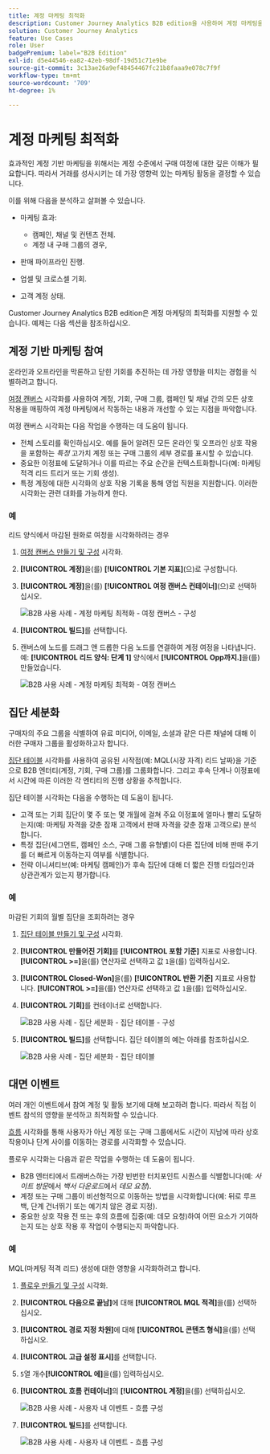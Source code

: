 ```yaml
---
title: 계정 마케팅 최적화
description: Customer Journey Analytics B2B edition을 사용하여 계정 마케팅을 최적화하는 방법에 대해 알아봅니다.
solution: Customer Journey Analytics
feature: Use Cases
role: User
badgePremium: label="B2B Edition"
exl-id: d5e44546-ea82-42eb-98df-19d51c71e9be
source-git-commit: 3c13ae26a9ef48454467fc21b8faaa9e078c7f9f
workflow-type: tm+mt
source-wordcount: '709'
ht-degree: 1%

---
```


# 계정 마케팅 최적화

효과적인 계정 기반 마케팅을 위해서는 계정 수준에서 구매 여정에 대한 깊은 이해가 필요합니다. 따라서 거래를 성사시키는 데 가장 영향력 있는 마케팅 활동을 결정할 수 있습니다.

이를 위해 다음을 분석하고 살펴볼 수 있습니다.

* 마케팅 효과:

   * 캠페인, 채널 및 컨텐츠 전체.
   * 계정 내 구매 그룹의 경우,

* 판매 파이프라인 진행.
* 업셀 및 크로스셀 기회.
* 고객 계정 상태.


Customer Journey Analytics B2B edition은 계정 마케팅의 최적화를 지원할 수 있습니다. 예제는 다음 섹션을 참조하십시오.


## 계정 기반 마케팅 참여

온라인과 오프라인을 막론하고 닫힌 기회를 추진하는 데 가장 영향을 미치는 경험을 식별하려고 합니다.

[여정 캔버스](/help/analysis-workspace/visualizations/journey-canvas/journey-canvas.md) 시각화를 사용하여 계정, 기회, 구매 그룹, 캠페인 및 채널 간의 모든 상호 작용을 매핑하여 계정 마케팅에서 작동하는 내용과 개선할 수 있는 지점을 파악합니다.

여정 캔버스 시각화는 다음 작업을 수행하는 데 도움이 됩니다.

* 전체 스토리를 확인하십시오. 예를 들어 알려진 모든 온라인 및 오프라인 상호 작용을 포함하는 *특정* 고가치 계정 또는 구매 그룹의 세부 경로를 표시할 수 있습니다.
* 중요한 이정표에 도달하거나 이를 따르는 주요 순간을 컨텍스트화합니다(예: 마케팅 적격 리드 트리거 또는 기회 생성).
* 특정 계정에 대한 시각화의 상호 작용 기록을 통해 영업 직원을 지원합니다. 이러한 시각화는 관련 대화를 가능하게 한다.

### 예

리드 양식에서 마감된 원화로 여정을 시각화하려는 경우

1. [여정 캔버스 만들기 및 구성](/help/analysis-workspace/visualizations/journey-canvas/configure-journey-canvas.md) 시각화.
1. **[!UICONTROL 계정]**&#x200B;을(를) **[!UICONTROL 기본 지표]**(으)로 구성합니다.
1. **[!UICONTROL 계정]**&#x200B;을(를) **[!UICONTROL 여정 캔버스 컨테이너]**(으)로 선택하십시오.

   ![B2B 사용 사례 - 계정 마케팅 최적화 - 여정 캔버스 - 구성](assets/b2b-uc-optimize-marketing-journey-canvas-config.png)

1. **[!UICONTROL 빌드]**&#x200B;를 선택합니다.
1. 캔버스에 노드를 드래그 앤 드롭한 다음 노드를 연결하여 계정 여정을 나타냅니다. 예: **[!UICONTROL 리드 양식: 단계 1]** 양식에서 **[!UICONTROL Opp까지.]**&#x200B;을(를) 만들었습니다.

   ![B2B 사용 사례 - 계정 마케팅 최적화 - 여정 캔버스](assets/b2b-uc-optimize-marketing-journey-canvas.png)


## 집단 세분화

구매자의 주요 그룹을 식별하여 유료 미디어, 이메일, 소셜과 같은 다른 채널에 대해 이러한 구매자 그룹을 활성화하고자 합니다.

[집단 테이블](/help/analysis-workspace/visualizations/cohort-table/cohort-analysis.md) 시각화를 사용하여 공유된 시작점(예: MQL(시장 자격) 리드 날짜)을 기준으로 B2B 엔터티(계정, 기회, 구매 그룹)를 그룹화합니다. 그리고 후속 단계나 이정표에서 시간에 따른 이러한 각 엔티티의 진행 상황을 추적합니다.

집단 테이블 시각화는 다음을 수행하는 데 도움이 됩니다.

* 고객 또는 기회 집단이 몇 주 또는 몇 개월에 걸쳐 주요 이정표에 얼마나 빨리 도달하는지(예: 마케팅 자격을 갖춘 잠재 고객에서 판매 자격을 갖춘 잠재 고객으로) 분석합니다.
* 특정 집단(세그먼트, 캠페인 소스, 구매 그룹 유형별)이 다른 집단에 비해 판매 주기를 더 빠르게 이동하는지 여부를 식별합니다.
* 전략 이니셔티브(예: 마케팅 캠페인)가 후속 집단에 대해 더 짧은 진행 타임라인과 상관관계가 있는지 평가합니다.

### 예

마감된 기회의 월별 집단을 조회하려는 경우

1. [집단 테이블 만들기 및 구성](/help/analysis-workspace/visualizations/cohort-table/t-cohort.md) 시각화.
1. **[!UICONTROL 만들어진 기회]**&#x200B;를 **[!UICONTROL 포함 기준]** 지표로 사용합니다. **[!UICONTROL >=]**&#x200B;을(를) 연산자로 선택하고 값 `1`을(를) 입력하십시오.
1. **[!UICONTROL Closed-Won]**&#x200B;을(를) **[!UICONTROL 반환 기준]** 지표로 사용합니다. **[!UICONTROL >=]**&#x200B;을(를) 연산자로 선택하고 값 `1`을(를) 입력하십시오.
1. **[!UICONTROL 기회]**&#x200B;를 컨테이너로 선택합니다.

   ![B2B 사용 사례 - 집단 세분화 - 집단 테이블 - 구성](assets/b2b-uc-optimize-marketing-cohort-table-config.png)

1. **[!UICONTROL 빌드]**&#x200B;를 선택합니다. 집단 테이블의 예는 아래를 참조하십시오.

   ![B2B 사용 사례 - 집단 세분화 - 집단 테이블](assets/b2b-uc-optimize-marketing-cohort-table.png)


## 대면 이벤트

여러 개인 이벤트에서 참여 계정 및 활동 보기에 대해 보고하려 합니다. 따라서 직접 이벤트 참석의 영향을 분석하고 최적화할 수 있습니다.

[흐름](/help/analysis-workspace/visualizations/c-flow/flow.md) 시각화를 통해 사용자가 아닌 계정 또는 구매 그룹에서도 시간이 지남에 따라 상호 작용이나 단계 사이를 이동하는 경로를 시각화할 수 있습니다.

플로우 시각화는 다음과 같은 작업을 수행하는 데 도움이 됩니다.

* B2B 엔터티에서 트래버스하는 가장 빈번한 터치포인트 시퀀스를 식별합니다(예: *사이트 방문*&#x200B;에서 *백서 다운로드*&#x200B;에서 *데모 요청*).
* 계정 또는 구매 그룹이 비선형적으로 이동하는 방법을 시각화합니다(예: 뒤로 루프백, 단계 건너뛰기 또는 예기치 않은 경로 지정).
* 중요한 상호 작용 전 또는 후의 흐름에 집중(예: 데모 요청)하여 어떤 요소가 기여하는지 또는 상호 작용 후 작업이 수행되는지 파악합니다.

### 예

MQL(마케팅 적격 리드) 생성에 대한 영향을 시각화하려고 합니다.

1. [플로우 만들기 및 구성](/help/analysis-workspace/visualizations/c-flow/create-flow.md) 시각화.
1. **[!UICONTROL 다음으로 끝남]**&#x200B;에 대해 **[!UICONTROL MQL 적격]**&#x200B;을(를) 선택하십시오.
1. **[!UICONTROL 경로 지정 차원]**&#x200B;에 대해 **[!UICONTROL 콘텐츠 형식]**&#x200B;을(를) 선택하십시오.
1. **[!UICONTROL 고급 설정 표시]**&#x200B;를 선택합니다.
1. `5`열 개수&#x200B;**[!UICONTROL 에]**&#x200B;을(를) 입력하십시오.
1. **[!UICONTROL 흐름 컨테이너]**&#x200B;의 **[!UICONTROL 계정]**&#x200B;을(를) 선택하십시오.

   ![B2B 사용 사례 - 사용자 내 이벤트 - 흐름 구성](assets/b2b-uc-optimize-marketing-flow-config.png)

1. **[!UICONTROL 빌드]**&#x200B;를 선택합니다.

   ![B2B 사용 사례 - 사용자 내 이벤트 - 흐름 구성](assets/b2b-uc-optimize-marketing-flow.png)
